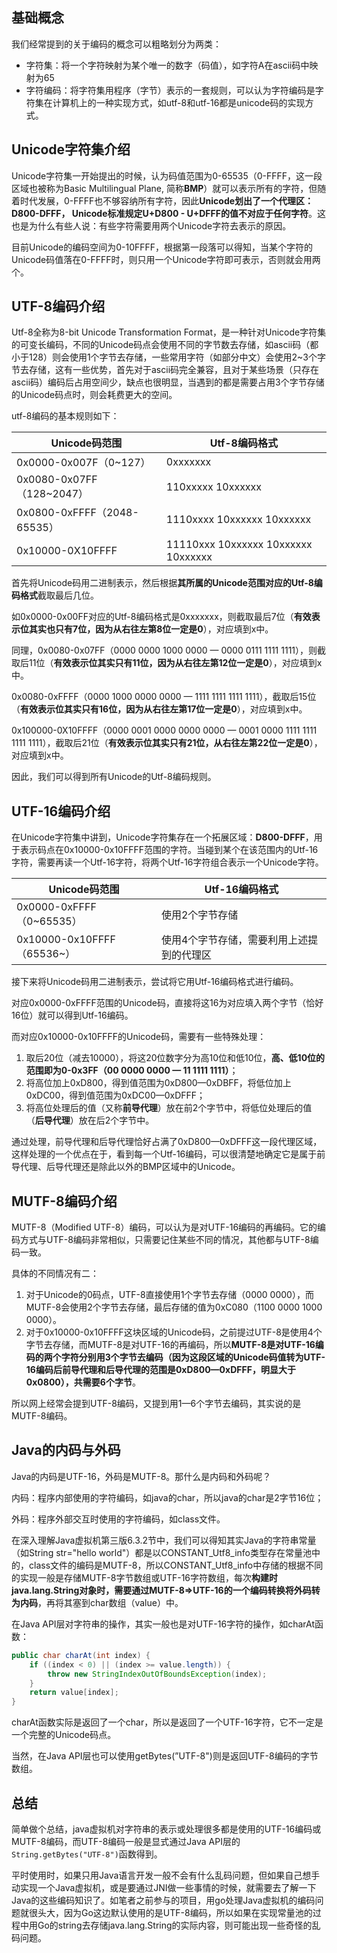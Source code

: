 ## 基础概念

我们经常提到的关于编码的概念可以粗略划分为两类：

- 字符集：将一个字符映射为某个唯一的数字（码值），如字符A在ascii码中映射为65
- 字符编码：将字符集用程序（字节）表示的一套规则，可以认为字符编码是字符集在计算机上的一种实现方式，如utf-8和utf-16都是unicode码的实现方式。



## Unicode字符集介绍

Unicode字符集一开始提出的时候，认为码值范围为0-65535（0-FFFF，这一段区域也被称为Basic Multilingual Plane, 简称**BMP**）就可以表示所有的字符，但随着时代发展，0-FFFF也不够容纳所有字符，因此**Unicode划出了一个代理区：D800-DFFF， Unicode标准规定U+D800 - U+DFFF的值不对应于任何字符**。这也是为什么有些人说：有些字符需要用两个Unicode字符去表示的原因。

目前Unicode的编码空间为0-10FFFF，根据第一段落可以得知，当某个字符的Unicode码值落在0-FFFF时，则只用一个Unicode字符即可表示，否则就会用两个。



## UTF-8编码介绍

Utf-8全称为8-bit Unicode Transformation Format，是一种针对Unicode字符集的可变长编码，不同的Unicode码点会使用不同的字节数去存储，如ascii码（都小于128）则会使用1个字节去存储，一些常用字符（如部分中文）会使用2~3个字节去存储，这有一些优势，首先对于ascii码完全兼容，且对于某些场景（只存在ascii码）编码后占用空间少，缺点也很明显，当遇到的都是需要占用3个字节存储的Unicode码点时，则会耗费更大的空间。

utf-8编码的基本规则如下：

| Unicode码范围               | Utf-8编码格式                       |
| --------------------------- | ----------------------------------- |
| 0x0000-0x007F（0~127）      | 0xxxxxxx                            |
| 0x0080-0x07FF（128~2047）   | 110xxxxx 10xxxxxx                   |
| 0x0800-0xFFFF（2048-65535） | 1110xxxx 10xxxxxx 10xxxxxx          |
| 0x10000-0X10FFFF            | 11110xxx 10xxxxxx 10xxxxxx 10xxxxxx |

首先将Unicode码用二进制表示，然后根据**其所属的Unicode范围对应的Utf-8编码格式**截取最后几位。

如0x0000-0x00FF对应的Utf-8编码格式是0xxxxxxx，则截取最后7位（**有效表示位其实也只有7位，因为从右往左第8位一定是0**），对应填到x中。

同理，0x0080-0x07FF（0000 0000 1000 0000 — 0000 0111 1111 1111），则截取后11位（**有效表示位其实只有11位，因为从右往左第12位一定是0**），对应填到x中。



0x0080-0xFFFF（0000 1000 0000 0000 — 1111 1111 1111 1111），截取后15位（**有效表示位其实只有16位，因为从右往左第17位一定是0**），对应填到x中。

0x100000-0X10FFFF（0000 0001 0000 0000 0000 — 0001 0000 1111 1111 1111 1111），截取后21位（**有效表示位其实只有21位，从右往左第22位一定是0**），对应填到x中。

因此，我们可以得到所有Unicode的Utf-8编码规则。



## UTF-16编码介绍

在Unicode字符集中讲到，Unicode字符集存在一个拓展区域：**D800-DFFF**，用于表示码点在0x10000-0x10FFFF范围的字符。当碰到某个在该范围内的Utf-16字符，需要再读一个Utf-16字符，将两个Utf-16字符组合表示一个Unicode字符。

| Unicode码范围              | Utf-16编码格式                            |
| -------------------------- | ----------------------------------------- |
| 0x0000-0xFFFF（0~65535）   | 使用2个字节存储                           |
| 0x10000-0x10FFFF（65536~） | 使用4个字节存储，需要利用上述提到的代理区 |

接下来将Unicode码用二进制表示，尝试将它用Utf-16编码格式进行编码。

对应0x0000-0xFFFF范围的Unicode码，直接将这16为对应填入两个字节（恰好16位）就可以得到Utf-16编码。

而对应0x10000-0x10FFFF的Unicode码，需要有一些特殊处理：

1. 取后20位（减去10000），将这20位数字分为高10位和低10位，**高、低10位的范围即为0-0x3FF（00 0000 0000 — 11 1111 1111）**；
2. 将高位加上0xD800，得到值范围为0xD800—0xDBFF，将低位加上0xDC00，得到值范围为0xDC00—0xDFFF；
3. 将高位处理后的值（又称**前导代理**）放在前2个字节中，将低位处理后的值（**后导代理**）放在后2个字节中。

通过处理，前导代理和后导代理恰好占满了0xD800—0xDFFF这一段代理区域，这样处理的一个优点在于，看到每一个Utf-16编码，可以很清楚地确定它是属于前导代理、后导代理还是除此以外的BMP区域中的Unicode。



## MUTF-8编码介绍

MUTF-8（Modified UTF-8）编码，可以认为是对UTF-16编码的再编码。它的编码方式与UTF-8编码非常相似，只需要记住某些不同的情况，其他都与UTF-8编码一致。

具体的不同情况有二：

1. 对于Unicode的0码点，UTF-8直接使用1个字节去存储（0000 0000），而MUTF-8会使用2个字节去存储，最后存储的值为0xC080（1100 0000 1000 0000）。
2. 对于0x10000-0x10FFFF这块区域的Unicode码，之前提过UTF-8是使用4个字节去存储，而MUTF-8是对UTF-16的再编码，所以**MUTF-8是对UTF-16编码的两个字符分别用3个字节去编码（因为这段区域的Unicode码值转为UTF-16编码后前导代理和后导代理的范围是0xD800—0xDFFF，明显大于0x0800），共需要6个字节**。

所以网上经常会提到UTF-8编码，又提到用1—6个字节去编码，其实说的是MUTF-8编码。



## Java的内码与外码

Java的内码是UTF-16，外码是MUTF-8。那什么是内码和外码呢？

内码：程序内部使用的字符编码，如java的char，所以java的char是2字节16位；

外码：程序外部交互时使用的字符编码，如class文件。

在深入理解Java虚拟机第三版6.3.2节中，我们可以得知其实Java的字符串常量（如String str="hello world"）都是以CONSTANT_Utf8_info类型存在常量池中的，class文件的编码是MUTF-8，所以CONSTANT_Utf8_info中存储的根据不同的实现一般是存储MUTF-8字节数组或UTF-16字符数组，每次**构建时java.lang.String对象时，需要通过MUTF-8=>UTF-16的一个编码转换将外码转为内码**，再将其塞到char数组（value）中。

在Java API层对字符串的操作，其实一般也是对UTF-16字符的操作，如charAt函数：

```java
public char charAt(int index) {
    if ((index < 0) || (index >= value.length)) {
        throw new StringIndexOutOfBoundsException(index);
    }
    return value[index];
}
```

charAt函数实际是返回了一个char，所以是返回了一个UTF-16字符，它不一定是一个完整的Unicode码点。

当然，在Java API层也可以使用getBytes(”UTF-8")则是返回UTF-8编码的字节数组。



## 总结

简单做个总结，java虚拟机对字符串的表示或处理很多都是使用的UTF-16编码或MUTF-8编码，而UTF-8编码一般是显式通过Java API层的`String.getBytes("UTF-8")`函数得到。

平时使用时，如果只用Java语言开发一般不会有什么乱码问题，但如果自己想手动实现一个Java虚拟机，或是要通过JNI做一些事情的时候，就需要去了解一下Java的这些编码知识了。如笔者之前参与的项目，用go处理Java虚拟机的编码问题就很头大，因为Go这边默认使用的是UTF-8编码，所以如果在实现常量池的过程中用Go的string去存储java.lang.String的实际内容，则可能出现一些奇怪的乱码问题。
